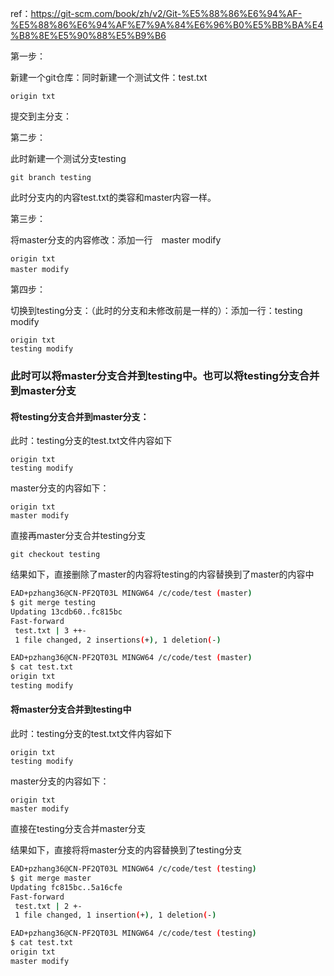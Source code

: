ref：https://git-scm.com/book/zh/v2/Git-%E5%88%86%E6%94%AF-%E5%88%86%E6%94%AF%E7%9A%84%E6%96%B0%E5%BB%BA%E4%B8%8E%E5%90%88%E5%B9%B6

第一步：

新建一个git仓库：同时新建一个测试文件：test.txt

```
origin txt
```

提交到主分支：



第二步：

此时新建一个测试分支testing

```
git branch testing
```

此时分支内的内容test.txt的类容和master内容一样。



第三步：

将master分支的内容修改：添加一行　master modify　

```
origin txt
master modify　
```



第四步：

切换到testing分支：（此时的分支和未修改前是一样的）：添加一行：testing modify

```
origin txt
testing modify
```



### 此时可以将master分支合并到testing中。也可以将testing分支合并到master分支

#### 将testing分支合并到master分支：

此时：testing分支的test.txt文件内容如下

```
origin txt
testing modify
```

master分支的内容如下：

```
origin txt
master modify
```

直接再master分支合并testing分支

```
git checkout testing
```

结果如下，直接删除了master的内容将testing的内容替换到了master的内容中

```bash
EAD+pzhang36@CN-PF2QT03L MINGW64 /c/code/test (master)
$ git merge testing
Updating 13cdb60..fc815bc
Fast-forward
 test.txt | 3 ++-
 1 file changed, 2 insertions(+), 1 deletion(-)

EAD+pzhang36@CN-PF2QT03L MINGW64 /c/code/test (master)
$ cat test.txt
origin txt
testing modify
```

#### 将master分支合并到testing中

此时：testing分支的test.txt文件内容如下

```
origin txt
testing modify
```

master分支的内容如下：

```
origin txt
master modify
```

直接在testing分支合并master分支

结果如下，直接将将master分支的内容替换到了testing分支

```bash
EAD+pzhang36@CN-PF2QT03L MINGW64 /c/code/test (testing)
$ git merge master
Updating fc815bc..5a16cfe
Fast-forward
 test.txt | 2 +-
 1 file changed, 1 insertion(+), 1 deletion(-)

EAD+pzhang36@CN-PF2QT03L MINGW64 /c/code/test (testing)
$ cat test.txt
origin txt
master modify
```

